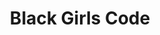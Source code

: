---
facebook: https://facebook.com/BlackGirlsCodeOrg
instagram: https://instagram.com/blackgirlscode
linkedin: https://linkedin.com/company/black-girls-code
logohandle: blackgirlscode
sort: blackgirlscode
title: Black Girls Code
twitter: https://x.com/blackgirlscode
website: https://www.blackgirlscode.com/
---